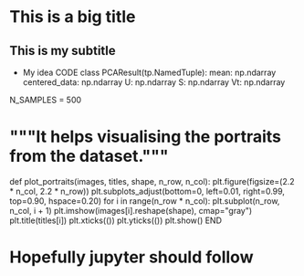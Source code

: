 # This is a big title
## This is my subtitle 
- My idea
CODE
class PCAResult(tp.NamedTuple):
    mean: np.ndarray
    centered_data: np.ndarray
    U: np.ndarray
    S: np.ndarray
    Vt: np.ndarray


N_SAMPLES = 500
# """It helps visualising the portraits from the dataset."""
def plot_portraits(images, titles, shape, n_row, n_col):
    plt.figure(figsize=(2.2 * n_col, 2.2 * n_row))
    plt.subplots_adjust(bottom=0, left=0.01, right=0.99, top=0.90, hspace=0.20)
    for i in range(n_row * n_col):
        plt.subplot(n_row, n_col, i + 1)
        plt.imshow(images[i].reshape(shape), cmap="gray")
        plt.title(titles[i])
        plt.xticks(())
        plt.yticks(())
    plt.show()
END
# Hopefully jupyter should follow
